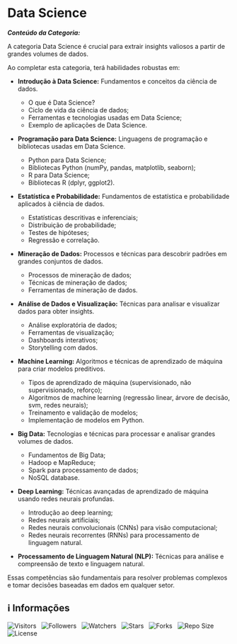 <!-- Título -->
# Data Science

***Conteúdo da Categoria:***

A categoria Data Science é crucial para extrair insights valiosos a partir de grandes volumes de dados.

Ao completar esta categoria, terá habilidades robustas em:

* **Introdução à Data Science:** Fundamentos e conceitos da ciência de dados.
  * O que é Data Science?
  * Ciclo de vida da ciência de dados;
  * Ferramentas e tecnologias usadas em Data Science;
  * Exemplo de aplicações de Data Science.

* **Programação para Data Science:** Linguagens de programação e bibliotecas usadas em Data Science.
  * Python para Data Science;
  * Bibliotecas Python (numPy, pandas, matplotlib, seaborn);
  * R para Data Science;
  * Bibliotecas R (dplyr, ggplot2).

* **Estatística e Probabilidade:** Fundamentos de estatística e probabilidade aplicados à ciência de dados.
  * Estatísticas descritivas e inferenciais;
  * Distribuição de probabilidade;
  * Testes de hipóteses;
  * Regressão e correlação.

* **Mineração de Dados:** Processos e técnicas para descobrir padrões em grandes conjuntos de dados.
  * Processos de mineração de dados;
  * Técnicas de mineração de dados;
  * Ferramentas de mineração de dados.

* **Análise de Dados e Visualização:** Técnicas para analisar e visualizar dados para obter insights.
  * Análise exploratória de dados;
  * Ferramentas de visualização;
  * Dashboards interativos;
  * Storytelling com dados.

* **Machine Learning:** Algoritmos e técnicas de aprendizado de máquina para criar modelos preditivos.
  * Tipos de aprendizado de máquina (supervisionado, não supervisionado, reforço);
  * Algoritmos de machine learning (regressão linear, árvore de decisão, svm, redes neurais);
  * Treinamento e validação de modelos;
  * Implementação de modelos em Python.

* **Big Data:** Tecnologias e técnicas para processar e analisar grandes volumes de dados.
  * Fundamentos de Big Data;
  * Hadoop e MapReduce;
  * Spark para processamento de dados;
  * NoSQL database.

* **Deep Learning:** Técnicas avançadas de aprendizado de máquina usando redes neurais profundas.
  * Introdução ao deep learning;
  * Redes neurais artificiais;
  * Redes neurais convolucionais (CNNs) para visão computacional;
  * Redes neurais recorrentes (RNNs) para processamento de linguagem natural.

* **Processamento de Linguagem Natural (NLP):** Técnicas para análise e compreensão de texto e linguagem natural.

Essas competências são fundamentais para resolver problemas complexos e tomar decisões baseadas em dados em qualquer setor.

<!-- Informações -->
## &#8505; Informações

![Visitors](https://api.visitorbadge.io/api/visitors?path=Devsgeeknerd%2Fcat-dat-sci&label=Visitantes&labelColor=%23700070&labelStyle=none&countColor=%23000fff&style=plastic&color=%23ffffff "Total de Visitantes")
&nbsp;
![Followers](https://img.shields.io/github/followers/Devsgeeknerd?style=p&label=Seguidores&labelColor=800080&color=000fff "Total de Seguidores")
&nbsp;
![Watchers](https://img.shields.io/github/watchers/Devsgeeknerd/cat-dat-sci?style=p&label=Observadores&labelColor=800080&color=000fff "Total de Observadores")
&nbsp;
![Stars](https://img.shields.io/github/stars/Devsgeeknerd/cat-dat-sci?style=p&label=Estrelas&labelColor=800080&color=000fff "Total de Estrelas")
&nbsp;
![Forks](https://img.shields.io/github/forks/Devsgeeknerd/cat-dat-sci?style=p&label=Bifurcações&labelColor=800080&color=000fff "Total de Bifurcações")
&nbsp;
![Repo Size](https://img.shields.io/github/repo-size/Devsgeeknerd/cat-dat-sci?style=p&label=Tamanho&labelColor=800080&color=000fff "Tamanho do Repositório")
&nbsp;
![License](https://img.shields.io/github/license/Devsgeeknerd/cat-dat-sci?style=p&label=Licença&labelColor=800080&color=000fff "Licença do Repositório")
